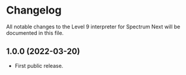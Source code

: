 # Changelog

All notable changes to the Level 9 interpreter for Spectrum Next will be
documented in this file.

## 1.0.0 (2022-03-20)

* First public release.
